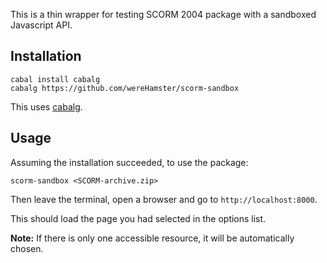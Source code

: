 This is a thin wrapper for testing SCORM 2004 package with a sandboxed Javascript API.

## Installation

```
cabal install cabalg
cabalg https://github.com/wereHamster/scorm-sandbox
```

This uses [cabalg](https://hackage.haskell.org/package/cabalg).

## Usage

Assuming the installation succeeded, to use the package:

```
scorm-sandbox <SCORM-archive.zip>
```

Then leave the terminal, open a browser and go to `http://localhost:8000`.

This should load the page you had selected in the options list.

**Note:** If there is only one accessible resource, it will be automatically chosen.
